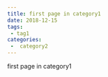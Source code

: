 ```yaml
---
title: first page in category1
date: 2018-12-15
tags:
 - tag1
categories:
 -  category2
---
```


first page in category1